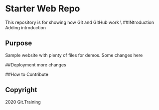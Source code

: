 # Starter Web Repo

This repository is for showing how Git and GitHub work
\\
##INtroduction 
Adding introduction

## Purpose

Sample website with plenty of files for demos. Some changes here

##Deployment
more changes

##How to Contribute

## Copyright
2020 Git.Training


